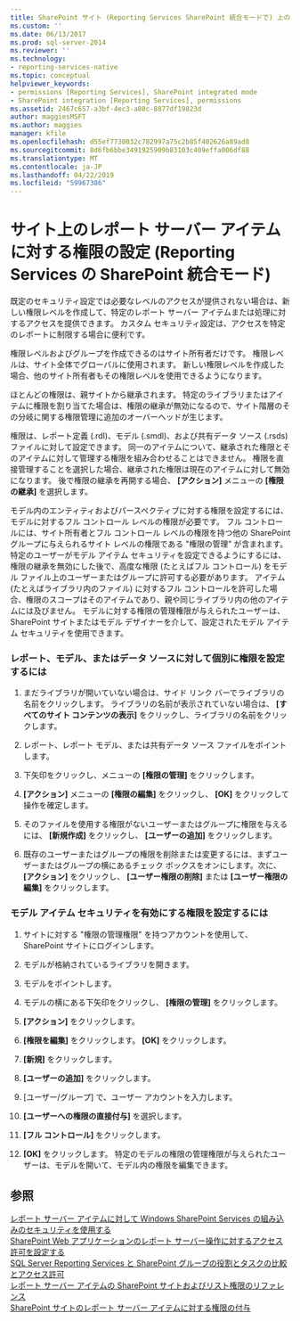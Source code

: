 ```yaml
---
title: SharePoint サイト (Reporting Services SharePoint 統合モードで) 上のレポート サーバー アイテムに対する権限の設定 |Microsoft Docs
ms.custom: ''
ms.date: 06/13/2017
ms.prod: sql-server-2014
ms.reviewer: ''
ms.technology:
- reporting-services-native
ms.topic: conceptual
helpviewer_keywords:
- permissions [Reporting Services], SharePoint integrated mode
- SharePoint integration [Reporting Services], permissions
ms.assetid: 2467c657-a3bf-4ec3-a88c-8877df19823d
author: maggiesMSFT
ms.author: maggies
manager: kfile
ms.openlocfilehash: d55ef7730032c782997a75c2b85f402626a89ad8
ms.sourcegitcommit: 8d6fb6bbe3491925909b83103c409effa006df88
ms.translationtype: MT
ms.contentlocale: ja-JP
ms.lasthandoff: 04/22/2019
ms.locfileid: "59967386"
---
```

# <a name="set-permissions-for-report-server-items-on-a-sharepoint-site-reporting-services-in-sharepoint-integrated-mode"></a>サイト上のレポート サーバー アイテムに対する権限の設定 (Reporting Services の SharePoint 統合モード)
  既定のセキュリティ設定では必要なレベルのアクセスが提供されない場合は、新しい権限レベルを作成して、特定のレポート サーバー アイテムまたは処理に対するアクセスを提供できます。 カスタム セキュリティ設定は、アクセスを特定のレポートに制限する場合に便利です。  
  
 権限レベルおよびグループを作成できるのはサイト所有者だけです。 権限レベルは、サイト全体でグローバルに使用されます。 新しい権限レベルを作成した場合、他のサイト所有者もその権限レベルを使用できるようになります。  
  
 ほとんどの権限は、親サイトから継承されます。 特定のライブラリまたはアイテムに権限を割り当てた場合は、権限の継承が無効になるので、サイト階層のその分岐に関する権限管理に追加のオーバーヘッドが生じます。  
  
 権限は、レポート定義 (.rdl)、モデル (.smdl)、および共有データ ソース (.rsds) ファイルに対して設定できます。 同一のアイテムについて、継承された権限とそのアイテムに対して管理する権限を組み合わせることはできません。 権限を直接管理することを選択した場合、継承された権限は現在のアイテムに対して無効になります。 後で権限の継承を再開する場合、 **[アクション]** メニューの **[権限の継承]** を選択します。  
  
 モデル内のエンティティおよびパースペクティブに対する権限を設定するには、モデルに対するフル コントロール レベルの権限が必要です。 フル コントロールには、サイト所有者とフル コントロール レベルの権限を持つ他の SharePoint グループに与えられるサイト レベルの権限である "権限の管理" が含まれます。 特定のユーザーがモデル アイテム セキュリティを設定できるようにするには、権限の継承を無効にした後で、高度な権限 (たとえばフル コントロール) をモデル ファイル上のユーザーまたはグループに許可する必要があります。 アイテム (たとえばライブラリ内のファイル) に対するフル コントロールを許可した場合、権限のスコープはそのアイテムであり、親や同じライブラリ内の他のアイテムには及びません。 モデルに対する権限の管理権限が与えられたユーザーは、SharePoint サイトまたはモデル デザイナーを介して、設定されたモデル アイテム セキュリティを使用できます。  
  
### <a name="to-set-permissions-on-an-individual-report-model-or-data-source"></a>レポート、モデル、またはデータ ソースに対して個別に権限を設定するには  
  
1.  まだライブラリが開いていない場合は、サイド リンク バーでライブラリの名前をクリックします。 ライブラリの名前が表示されていない場合は、 **[すべてのサイト コンテンツの表示]** をクリックし、ライブラリの名前をクリックします。  
  
2.  レポート、レポート モデル、または共有データ ソース ファイルをポイントします。  
  
3.  下矢印をクリックし、メニューの **[権限の管理]** をクリックします。  
  
4.  **[アクション]** メニューの **[権限の編集]** をクリックし、 **[OK]** をクリックして操作を確定します。  
  
5.  そのファイルを使用する権限がないユーザーまたはグループに権限を与えるには、 **[新規作成]** をクリックし、 **[ユーザーの追加]** をクリックします。  
  
6.  既存のユーザーまたはグループの権限を削除または変更するには、まずユーザーまたはグループの横にあるチェック ボックスをオンにします。次に、 **[アクション]** をクリックし、 **[ユーザー権限の削除]** または **[ユーザー権限の編集]** をクリックします。  
  
### <a name="to-set-permissions-that-enable-model-item-security"></a>モデル アイテム セキュリティを有効にする権限を設定するには  
  
1.  サイトに対する "権限の管理権限" を持つアカウントを使用して、SharePoint サイトにログインします。  
  
2.  モデルが格納されているライブラリを開きます。  
  
3.  モデルをポイントします。  
  
4.  モデルの横にある下矢印をクリックし、 **[権限の管理]** をクリックします。  
  
5.  **[アクション]** をクリックします。  
  
6.  **[権限を編集]** をクリックします。 **[OK]** をクリックします。  
  
7.  **[新規]** をクリックします。  
  
8.  **[ユーザーの追加]** をクリックします。  
  
9. [ユーザー/グループ] で、ユーザー アカウントを入力します。  
  
10. **[ユーザーへの権限の直接付与]** を選択します。  
  
11. **[フル コントロール]** をクリックします。  
  
12. **[OK]** をクリックします。 特定のモデルの権限の管理権限が与えられたユーザーは、モデルを開いて、モデル内の権限を編集できます。  
  
## <a name="see-also"></a>参照  
 [レポート サーバー アイテムに対して Windows SharePoint Services の組み込みのセキュリティを使用する](use-built-in-security-in-windows-sharepoint-services-for-report-server-items.md)   
 [SharePoint Web アプリケーションのレポート サーバー操作に対するアクセス許可を設定する](set-permissions-for-report-server-operations-in-a-sharepoint-web-application.md)   
 [SQL Server Reporting Services と SharePoint グループの役割とタスクの比較とアクセス許可](../reporting-services-roles-tasks-vs-sharepoint-groups-permissions.md)   
 [レポート サーバー アイテムの SharePoint サイトおよびリスト権限のリファレンス](sharepoint-site-and-list-permission-reference-for-report-server-items.md)   
 [SharePoint サイトのレポート サーバー アイテムに対する権限の付与](granting-permissions-on-report-server-items-on-a-sharepoint-site.md)  
  
  
